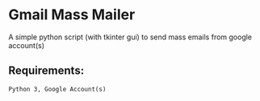# Gmail Mass Mailer
A simple python script (with tkinter gui) to send mass emails from google account(s)
## Requirements:
```Python 3, Google Account(s)```
